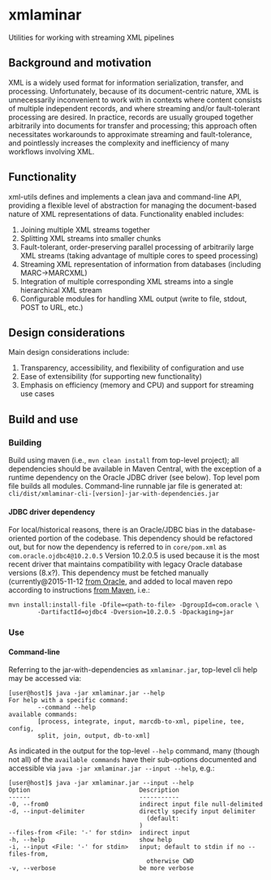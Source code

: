 # xmlaminar
Utilities for working with streaming XML pipelines


## Background and motivation
XML is a widely used format for information serialization, transfer,
and processing.  Unfortunately, because of its document-centric nature,
XML is unnecessarily inconvenient to work with in contexts where content
consists of multiple independent records, and where streaming and/or
fault-tolerant processing are desired.  In practice, records are usually
grouped together arbitrarily into documents for transfer and processing;
this approach often necessitates workarounds to approximate streaming and
fault-tolerance, and pointlessly increases the complexity and inefficiency
of many workflows involving XML.


## Functionality
xml-utils defines and implements a clean java and command-line API, 
providing a flexible level of abstraction for managing the document-based 
nature of XML representations of data.  Functionality enabled includes:

1. Joining multiple XML streams together
2. Splitting XML streams into smaller chunks
3. Fault-tolerant, order-preserving parallel processing of arbitrarily 
   large XML streams (taking advantage of multiple cores to speed
   processing)
4. Streaming XML representation of information from databases (including 
   MARC->MARCXML)
5. Integration of multiple corresponding XML streams into a single 
   hierarchical XML stream
6. Configurable modules for handling XML output (write to file, stdout,
   POST to URL, etc.)

## Design considerations
Main design considerations include:

1. Transparency, accessibility, and flexibility of configuration and use 
2. Ease of extensibility (for supporting new functionality)
3. Emphasis on efficiency (memory and CPU) and support for streaming use
   cases

## Build and use
### Building
Build using maven (i.e., `mvn clean install` from top-level project); 
all dependencies should be available in Maven Central, with the exception
of a runtime dependency on the Oracle JDBC driver (see below). Top level 
pom file builds all modules. Command-line runnable jar file is generated at: 
`cli/dist/xmlaminar-cli-[version]-jar-with-dependencies.jar`

#### JDBC driver dependency
For local/historical reasons, there is an Oracle/JDBC bias in the database-oriented
portion of the codebase. This dependency should be refactored out, but for now
the dependency is referred to in `core/pom.xml` as `com.oracle.ojdbc4@10.2.0.5`
Version 10.2.0.5 is used because it is the most recent driver that maintains 
compatibility with legacy Oracle database versions (8.x?).  This dependency must 
be fetched manually (currently@2015-11-12 [from Oracle](http://www.oracle.com/technetwork/database/enterprise-edition/jdbc-10201-088211.html), 
and added to local maven repo according to instructions [from Maven](http://maven.apache.org/guides/mini/guide-3rd-party-jars-local.html), i.e.:
```
mvn install:install-file -Dfile=<path-to-file> -DgroupId=com.oracle \
        -DartifactId=ojdbc4 -Dversion=10.2.0.5 -Dpackaging=jar
```

### Use
#### Command-line
Referring to the jar-with-dependencies as `xmlaminar.jar`, top-level cli 
help may be accessed via:
```
[user@host]$ java -jar xmlaminar.jar --help
For help with a specific command: 
        --command --help
available commands: 
        [process, integrate, input, marcdb-to-xml, pipeline, tee, config, 
        split, join, output, db-to-xml]
```
As indicated in the output for the top-level `--help` command, many (though
not all) of the `available commands` have their sub-options documented and
accessible via `java -jar xmlaminar.jar --input --help`, e.g.:
```
[user@host]$ java -jar xmlaminar.jar --input --help
Option                              Description
------                              -----------
-0, --from0                         indirect input file null-delimited
-d, --input-delimiter               directly specify input delimiter
                                      (default:
                                    )
--files-from <File: '-' for stdin>  indirect input
-h, --help                          show help
-i, --input <File: '-' for stdin>   input; default to stdin if no --files-from,
                                      otherwise CWD
-v, --verbose                       be more verbose
```

